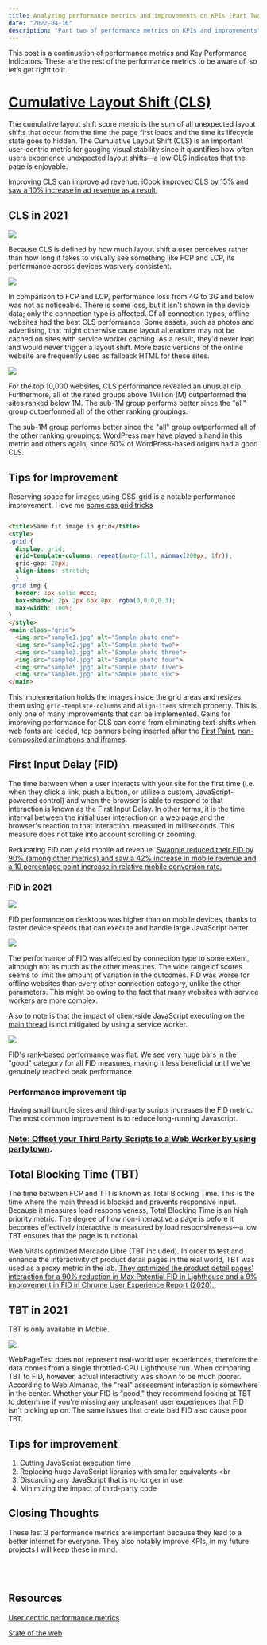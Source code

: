 ```yaml
---
title: Analyzing performance metrics and improvements on KPIs (Part Two)
date: "2022-04-16"
description: "Part two of performance metrics on KPIs and improvements"
---
```


This post is a continuation of performance metrics and Key Performance Indicators. These are the rest of the performance metrics to be aware of, so let’s get right to it.

# [Cumulative Layout Shift (CLS)](https://developer.mozilla.org/en-US/docs/Web/API/Layout_Instability_API)

The cumulative layout shift score metric is the sum of all unexpected layout shifts that occur from the time the page first loads and the time its lifecycle state goes to hidden. The Cumulative Layout Shift (CLS) is an important user-centric metric for gauging visual stability since it quantifies how often users experience unexpected layout shifts—a low CLS indicates that the page is enjoyable.

[Improving CLS can improve ad revenue. iCook improved CLS by 15% and saw a 10% increase in ad revenue as a result.](https://wpostats.com/2021/03/18/icook-ad-revenue.html)



## CLS in 2021

<img src="https://almanac.httparchive.org/static/images/2021/performance/performance-CLS-by-device.png"/>

Because CLS is defined by how much layout shift a user perceives rather than how long it takes to visually see something like FCP and LCP, its performance across devices was very consistent.

<img src="https://almanac.httparchive.org/static/images/2021/performance/performance-CLS-by-ect.png"/>

In comparison to FCP and LCP, performance loss from 4G to 3G and below was not as noticeable. There is some loss, but it isn't shown in the device data; only the connection type is affected. Of all connection types, offline websites had the best CLS performance. Some assets, such as photos and advertising, that might otherwise cause layout alterations may not be cached on sites with service worker caching. As a result, they'd never load and would never trigger a layout shift. More basic versions of the online website are frequently used as fallback HTML for these sites.

<img src="https://almanac.httparchive.org/static/images/2021/performance/performance-CLS-by-rank.png"/>

For the top 10,000 websites, CLS performance revealed an unusual dip. Furthermore, all of the rated groups above 1Million (M) outperformed the sites ranked below 1M. The sub-1M group performs better since the "all" group outperformed all of the other ranking groupings. 

The sub-1M group performs better since the "all" group outperformed all of the other ranking groupings. WordPress may have played a hand in this metric and others again, since 60% of WordPress-based origins had a good CLS.

## Tips for Improvement

Reserving space for images using CSS-grid is a notable performance improvement. I love me [some css grid tricks](https://css-tricks.com/a-responsive-grid-layout-with-no-media-queries/)

```HTML

<title>Same fit image in grid</title>
<style>
.grid { 
  display: grid;
  grid-template-columns: repeat(auto-fill, minmax(200px, 1fr));
  grid-gap: 20px;
  align-items: stretch;
  }
.grid img {
  border: 1px solid #ccc;
  box-shadow: 2px 2px 6px 0px  rgba(0,0,0,0.3);
  max-width: 100%;
}
</style>
<main class="grid">
  <img src="sample1.jpg" alt="Sample photo one">
  <img src="sample2.jpg" alt="Sample photo two">
  <img src="sample3.jpg" alt="Sample photo three">
  <img src="sample4.jpg" alt="Sample photo four">
  <img src="sample5.jpg" alt="Sample photo five">
  <img src="sample6.jpg" alt="Sample photo six">
</main>

```

This implementation holds the images inside the grid areas and resizes them using ```grid-template-columns``` and ```align-items``` stretch property. This is only one of many improvements that can be implemented. Gains for improving performance for CLS can come from eliminating text-shifts when web fonts are loaded, top banners being inserted after the [First Paint](https://developer.mozilla.org/en-US/docs/Glossary/First_paint), [non-composited animations and iframes](https://cocolyze.com/en/seo-glossary/non-composited-animations).








## First Input Delay (FID)

The time between when a user interacts with your site for the first time (i.e. when they click a link, push a button, or utilize a custom, JavaScript-powered control) and when the browser is able to respond to that interaction is known as the First Input Delay. In other terms, it is the time interval between the initial user interaction on a web page and the browser's reaction to that interaction, measured in milliseconds. This measure does not take into account scrolling or zooming.

Reducating FID can yield mobile ad revenue. [Swappie reduced their FID by 90% (among other metrics) and saw a 42% increase in mobile revenue and a 10 percentage point increase in relative mobile conversion rate.](https://wpostats.com/2021/09/16/swappie-revenue-increase.html)

### FID in 2021


<img src="https://almanac.httparchive.org/static/images/2021/performance/performance-FID-by-device.png"/>

FID performance on desktops was higher than on mobile devices, thanks to faster device speeds that can execute and handle large JavaScript better.

<img src="https://almanac.httparchive.org/static/images/2021/performance/performance-FID-by-ect.png"/>

The performance of FID was affected by connection type to some extent, although not as much as the other measures. The wide range of scores seems to limit the amount of variation in the outcomes. FID was worse for offline websites than every other connection category, unlike the other parameters. This might be owing to the fact that many websites with service workers are more complex.

Also to note is that the impact of client-side JavaScript executing on the [main thread](https://developer.mozilla.org/en-US/docs/Glossary/Main_thread) is not mitigated by using a service worker.

<img src="https://almanac.httparchive.org/static/images/2021/performance/performance-FID-by-rank.png"/>

FID's rank-based performance was flat. We see very huge bars in the "good" category for all FID measures, making it less beneficial until we've genuinely reached peak performance.

### Performance improvement tip

Having small bundle sizes and third-party scripts increases the FID metric. The most common improvement is to reduce long-running Javascript.

### [Note: Offset your Third Party Scripts to a Web Worker by using partytown](https://github.com/BuilderIO/partytown).



## Total Blocking Time (TBT)

The time between FCP and TTI is known as Total Blocking Time. This is the time where the main thread is blocked and prevents responsive input.  Because it measures load responsiveness, Total Blocking Time is an high priority metric. The degree of how non-interactive a page is before it becomes effectively interactive is measured by load responsiveness—a low TBT ensures that the page is functional.

Web Vitals optimized Mercado Libre (TBT included). In order to test and enhance the interactivity of product detail pages in the real world, TBT was used as a proxy metric in the lab. [They optimized the product detail pages' interaction for a 90% reduction in Max Potential FID in Lighthouse and a 9% improvement in FID in Chrome User Experience Report (2020).](https://web.dev/how-mercadolibre-optimized-web-vitals/).

## TBT in 2021

TBT is only available in Mobile. 

<img src="https://almanac.httparchive.org/static/images/2021/performance/performance-tbt.png"/>


WebPageTest does not represent real-world user experiences, therefore the data comes from a single throttled-CPU Lighthouse run. When comparing TBT to FID, however, actual interactivity was shown to be much poorer. According to Web Almanac,   the "real" assessment interaction is somewhere in the center. Whether your FID is "good," they recommend looking at TBT to determine if you're missing any unpleasant user experiences that FID isn't picking up on. The same issues that create bad FID also cause poor TBT.

## Tips for improvement

1) Cutting JavaScript execution time <br/>
2) Replacing huge JavaScript libraries with smaller equivalents <br
3) Discarding any JavaScript that is no longer in use <br/>
4) Minimizing the impact of third-party code

## Closing Thoughts

These last 3 performance metrics are important because they lead to a better internet for everyone. They also notably improve KPIs, in my future projects I will keep these in mind.

<br/>
<br/>


## Resources

[User centric performance metrics](https://web.dev/user-centric-performance-metrics/)

[State of the web](https://almanac.httparchive.org/static/pdfs/web_almanac_2021_en.pdf)